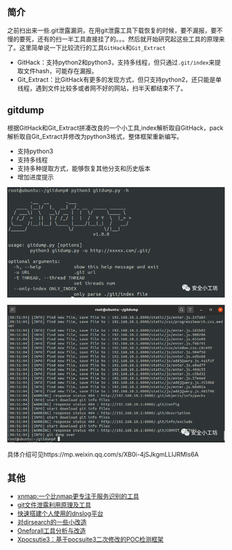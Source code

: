 ## **简介**

之前扫出来一些.git泄露漏洞，在用git泄露工具下载恢复的时候，要不漏报，要不慢的要死，还有的扫一半工具直接挂了的。。。然后就开始研究起这些工具的原理来了。这里简单说一下比较流行的工具`GitHack`和`Git_Extract`

- GitHack：支持python2和python3，支持多线程，但只通过`.git/index`来提取文件hash，可能存在漏报。
- Git_Extract：比GitHack有更多的发现方式，但只支持python2，还只能是单线程，遇到文件比较多或者网不好的网站，扫半天都结束不了。

## **gitdump**

根据GitHack和Git_Extract拼凑改良的一个小工具,index解析取自GitHack，pack解析取自Git_Extract并修改为python3格式，整体框架重新编写。

- 支持python3
- 支持多线程
- 支持多种提取方式，能够恢复其他分支和历史版本
- 增加进度提示



![image-20220718000020696](images/image-20220718000020696.png)



![image-20220718000045710](images/image-20220718000045710.png)



具体介绍可见https://mp.weixin.qq.com/s/XB0i-4jSJkgmLLIJRMIs6A



## 其他

- [xnmap:一个比nmap更专注于服务识别的工具](http://mp.weixin.qq.com/s?__biz=MzU5MTE4Mzk0NQ==&mid=2247484131&idx=1&sn=7dc1b9de9cba9975e2731615c2c542d5&chksm=fe33abc5c94422d32c157361f3fc559fb207a0dc3e1c792072c5db68ba7ccfa7aaff67574624&scene=21#wechat_redirect)
- [git文件泄露利用原理及工具](http://mp.weixin.qq.com/s?__biz=MzU5MTE4Mzk0NQ==&mid=2247484141&idx=1&sn=aa37e2aa72dbb85bdd3c69dc4d5ae505&chksm=fe33abcbc94422dd393ba30ce8e51fce89a69377141b563927b7b4890278bfb91ba31983110e&scene=21#wechat_redirect)
- [快速搭建个人使用的dnslog平台](http://mp.weixin.qq.com/s?__biz=MzU5MTE4Mzk0NQ==&mid=2247484040&idx=1&sn=973edb1f93b24f1d4d0e77f120fb8561&chksm=fe33abaec94422b8c6ce5112d783c3314764ee1bd757313f02a0b3701c33d7d747d9b2d32a3f&scene=21#wechat_redirect)
- [对dirsearch的一些小改造](http://mp.weixin.qq.com/s?__biz=MzU5MTE4Mzk0NQ==&mid=2247484011&idx=1&sn=468cc94d5a30f5d0193eff1f67fd2f9e&chksm=fe33ab4dc944225b3ec50e579676a1634cc5d617481386e28fd16c9779866ab8ea5aabfdad1d&scene=21#wechat_redirect)
- [Oneforall工具分析与改造](http://mp.weixin.qq.com/s?__biz=MzU5MTE4Mzk0NQ==&mid=2247483998&idx=1&sn=1e77829d7c54bffea9cedf31cba0d6ae&chksm=fe33ab78c944226e609cfbb827ca961304e325df04cce987bcd4416e7db426a5d9c43a1247ab&scene=21#wechat_redirect)
- [Xpocsutie3：基于pocsuite3二次修改的POC检测框架](http://mp.weixin.qq.com/s?__biz=MzU5MTE4Mzk0NQ==&mid=2247483948&idx=1&sn=a039e928c11f9f7102994843817aa3ec&chksm=fe33ab0ac944221c4e40900975c58a89dbe1af42d9ec53c076dda905428f52714dd0342f771d&scene=21#wechat_redirect)
